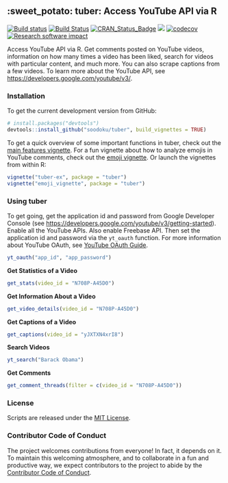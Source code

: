 
<!-- README.md is generated from README.Rmd. Please edit that file -->
:sweet\_potato: tuber: Access YouTube API via R
-----------------------------------------------

[![Build status](https://ci.appveyor.com/api/projects/status/pgr0wih12gtwvvvx?svg=true)](https://ci.appveyor.com/project/soodoku/tuber) [![Build Status](https://travis-ci.org/soodoku/tuber.svg?branch=master)](https://travis-ci.org/soodoku/tuber) [![CRAN\_Status\_Badge](http://www.r-pkg.org/badges/version/tuber)](https://cran.r-project.org/package=tuber) ![](http://cranlogs.r-pkg.org/badges/grand-total/tuber) [![codecov](https://codecov.io/gh/soodoku/tuber/branch/master/graph/badge.svg)](https://codecov.io/gh/soodoku/tuber) [![Research software impact](http://depsy.org/api/package/cran/tuber/badge.svg)](http://depsy.org/package/r/tuber)

Access YouTube API via R. Get comments posted on YouTube videos, information on how many times a video has been liked, search for videos with particular content, and much more. You can also scrape captions from a few videos. To learn more about the YouTube API, see <https://developers.google.com/youtube/v3/>.

### Installation

To get the current development version from GitHub:

``` r
# install.packages("devtools")
devtools::install_github("soodoku/tuber", build_vignettes = TRUE)
```

To get a quick overview of some important functions in tuber, check out the [main features vignette](https://github.com/soodoku/tuber/blob/master/vignettes/tuber-ex.md). For a fun vignette about how to analyze emojis in YouTube comments, check out the [emoji vignette](https://github.com/soodoku/tuber/blob/master/vignettes/emoji_vignette.md). Or launch the vignettes from within R:

``` r
vignette("tuber-ex", package = "tuber")
vignette("emoji_vignette", package = "tuber")
```

### Using tuber

To get going, get the application id and password from Google Developer Console (see <https://developers.google.com/youtube/v3/getting-started>). Enable all the YouTube APIs. Also enable Freebase API. Then set the application id and password via the `yt_oauth` function. For more information about YouTube OAuth, see [YouTube OAuth Guide](https://developers.google.com/youtube/v3/guides/authentication).

``` r
yt_oauth("app_id", "app_password")
```

**Get Statistics of a Video**

``` r
get_stats(video_id = "N708P-A45D0")
```

**Get Information About a Video**

``` r
get_video_details(video_id = "N708P-A45D0")
```

**Get Captions of a Video**

``` r
get_captions(video_id = "yJXTXN4xrI8")
```

**Search Videos**

``` r
yt_search("Barack Obama")
```

**Get Comments**

``` r
get_comment_threads(filter = c(video_id = "N708P-A45D0"))
```

### License

Scripts are released under the [MIT License](http://opensource.org/licenses/MIT).

### Contributor Code of Conduct

The project welcomes contributions from everyone! In fact, it depends on it. To maintain this welcoming atmosphere, and to collaborate in a fun and productive way, we expect contributors to the project to abide by the [Contributor Code of Conduct](http://contributor-covenant.org/version/1/0/0/).

